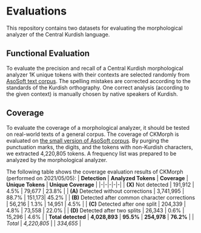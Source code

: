 # Evaluations
This repository contains two datasets for evaluating the morphological analyzer of the Central Kurdish language.

## Functional Evaluation
To evaluate the precision and recall of a Central Kurdish morphological analyzer 1K unique tokens with their contexts are selected randomly from  [AsoSoft text corpus](https://github.com/AsoSoft/AsoSoft-Text-Corpus). The spelling mistakes are corrected according to the standards of the Kurdish orthography. One correct analysis (according to the given context) is manually chosen by native speakers of Kurdish.

## Coverage
To evaluate the coverage of a morphological analyzer, it should be tested on real-world texts of a general corpus.
The coverage of CKMorph is evaluated on [the small version of AsoSoft corpus](https://github.com/AsoSoft/AsoSoft-Text-Corpus).
By purging the punctuation marks, the digits, and the tokens with non-Kurdish characters, we extracted 4,220,805 tokens. A frequency list was prepared to be analyzed by the morphological analyzer.

The following table shows the coverage evaluation results of CKMorph (performed on 2021/05/05): 
| **Detection** | **Analyzed Tokens** | **Coverage** | **Unique Tokens** | **Unique Coverage** |
|-|-|-|-|-|
| **(X)** Not detected | 191,912 | 4.5% |  79,677 | 23.8% |
| **(A)** Detected without corrections | 3,741,995 | 88.7% |  151,173| 45.2% |
| **(B)** Detected after common character corrections | 56,216 | 1.3% |  14,951 | 4.5% |
| **(C)** Detected after one split | 204,339 | 4.8% |  73,558 | 22.0% |
| **(D)** Detected after two splits | 26,343 | 0.6% |  15,296 | 4.6% |
| **Total detected** | **4,028,893** | **95.5%** | **254,978** | **76.2%** |
| *Total* | *4,220,805* |   | *334,655* |  
